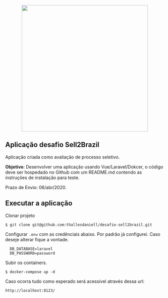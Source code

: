 <p align="center">
<img src="https://privatecode.com.br/img/logo/private-code-square-claro-alta.png" width="400"></p>



Aplicação desafio Sell2Brazil
------------------------------

Aplicação criada como avaliação de processo seletivo.

__Objetivo__: Desenvolver uma aplicação usando Vue/Laravel/Dokcer, o código deve ser hospedado no Github com um README.md contendo as instruções de instalação para teste.

Prazo de Envio: 06/abr/2020.

Executar a aplicação
--------------------

Clonar projeto
```
$ git clone git@github.com:thallesdaniell/desafio-sell2brazil.git
```


Configurar `.env` com as credênciais abaixo. Por padrão já configurei. 
Caso deseje alterar fique a vontade.
```
  DB_DATABASE=laravel
  DB_PASSWORD=password
```

Subir os containers.
```
$ docker-compose up -d
```


Caso ocorra tudo como esperado será acessivel através dessa url:

```
http://localhost:8123/
```

